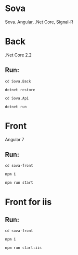 # Sova
Sova. Angular, .Net Core, Signal-R

# Back
.Net Core 2.2

## Run:
`cd Sova.Back`

`dotnet restore`

`cd Sova.Api`

`dotnet run`

# Front
Angular 7

## Run:
`cd sova-front`

`npm i`

`npm run start`

# Front for iis

## Run:
`cd sova-front`

`npm i`

`npm run start:iis`